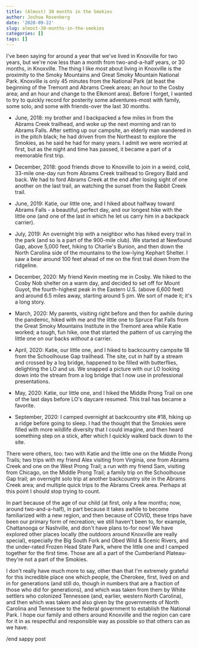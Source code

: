 ```yaml
---
title: (Almost) 30 months in the Smokies
author: Joshua Rosenberg
date: '2020-09-22'
slug: almost-30-months-in-the-smokies
categories: []
tags: []
---
```


I've been saying for around a year that we've lived in Knoxville for two years, but we're now less than a month from two-and-a-half years, or 30 months, in Knoxville. The thing I like _most_ about living in Knoxville is the proximity to the Smoky Mountains and Great Smoky Mountain National Park. Knoxville is only 45 minutes from the National Park (at least the beginning of the Tremont and Abrams Creek areas; an hour to the Cosby area; and an hour and change to the Elkmont area). Before I forget, I wanted to try to quickly record for posterity some adventures-most with family, some solo, and some with friends-over the last 30 months.

- June, 2018: my brother and I backpacked a few miles in from the Abrams Creek trailhead, and woke up the next morning and ran to Abrams Falls. After setting up our campsite, an elderly man wandered in in the pitch black; he had driven from the Northeast to explore the Smokies, as he said he had for many years. I admit we were worried at first, but as the night and time has passed, it became a part of a memorable first trip.

- December, 2018: good friends  drove to Knoxville to join in a weird, cold, 33-mile one-day run from Abrams Creek trailhead to Gregory Bald and back. We had to ford Abrams Creek at the end after losing sight of one another on the last trail, an watching the sunset from the Rabbit Creek trail.

- June, 2019: Katie, our little one, and I hiked about halfway toward Abrams Falls - a beautiful, perfect day, and our longest hike with the little one (and one of the last in which he let us carry him in a backpack carrier).

- July, 2019: An overnight trip with a neighbor who has hiked every trail in the park (and so is a part of the 900-mile club). We started at Newfound Gap, above 5,000 feet, hiking to Charlie's Bunion, and then down the North Carolina side of the mountains to the low-lying Kephart Shelter. I saw a bear around 100 feet ahead of me on the first trail down from the ridgeline.

- December, 2020: My friend Kevin meeting me in Cosby. We hiked to the Cosby Nob shelter on a warm day, and decided to set off for Mount Guyot, the fourth-highest peak in the Eastern U.S. (above 6,600 feet) and around 6.5 miles away, starting around 5 pm. We sort of made it; it's a long story.

- March, 2020: My parents, visiting right before and then for awhile during the pandemic, hiked with me and the little one to Spruce Flat Falls from the Great Smoky Mountains Institute in the Tremont area while Katie worked; a tough, fun hike, one that started the pattern of us carrying the little one on our backs _without_ a carrier.

- April, 2020: Katie, our little one, and I hiked to backcountry campsite 18 from the Schoolhouse Gap trailhead. The site, cut in half by a stream and crossed by a log bridge, happened to be filled with butterflies, delighting the LO and us. We snapped a picture with our LO looking down into the stream from a log bridge that I now use in professional presentations. 

- May, 2020: Katie, our little one, and I hiked the Middle Prong Trail on one of the last days before LO's daycare resumed. This trail has became a favorite.

- September, 2020: I camped overnight at backcountry site #18, hiking up a ridge before going to sleep. I had the thought that the Smokies were filled with more wildlife diversity that I could imagine, and then heard something step on a stick, after which I quickly walked back down to the site.

There were others, too: two with Katie and the little one on the Middle Prong Trails; two trips with my friend Alex visiting from Virginia, one from Abrams Creek and one on the West Prong Trail; a run with my friend Sam, visiting from Chicago, on the Middle Prong Trail; a family trip on the Schoolhouse Gap trail; an overnight solo trip at another backcountry site in the Abrams Creek area; and multiple quick trips to the Abrams Creek area. Perhaps at this point I should stop trying to count.

In part because of the age of our child (at first, only a few months; now, around two-and-a-half), in part because it takes awhile to become familiarized with a new region, and then because of COVID, these trips have been our primary form of recreation; we still haven't been to, for example, Chattanooga or Nashville, and don't have plans to-for now! We have explored other places locally (the outdoors around Knoxville are really special), especially the Big South Fork and Obed Wild & Scenic Rivers, and the under-rated Frozen Head State Park, where the little one and I camped together for the first time. Those are all a part of the Cumberland Plateau-they're not a part of the Smokies.

I don't really have much more to say, other than that I'm extremely grateful for this incredible place one which people, the Cherokee, first, lived on and in for generations (and still do, though in numbers that are a fraction of those who did for generations), and which was taken from them by White settlers who colonized Tennessee (and, earlier, western North Carolina), and then which was taken and also given by the governments of North Carolina and Tennessee to the federal government to establish the National Park. I hope our family and others around Knoxville and the region can care for it in as respectful and responsible way as possible so that others can as we have.

/end sappy post